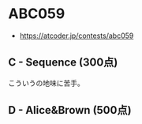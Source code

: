 # ABC059
* https://atcoder.jp/contests/abc059


## C - Sequence (300点)
こういうの地味に苦手。


## D - Alice&Brown (500点)
